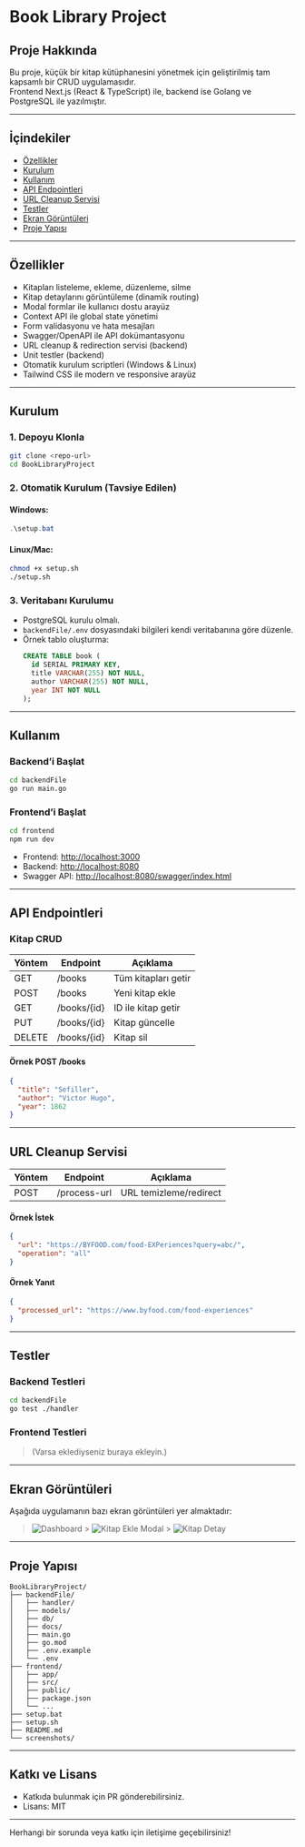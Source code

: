 # Book Library Project

## Proje Hakkında

Bu proje, küçük bir kitap kütüphanesini yönetmek için geliştirilmiş tam kapsamlı bir CRUD uygulamasıdır.  
Frontend Next.js (React & TypeScript) ile, backend ise Golang ve PostgreSQL ile yazılmıştır.

---

## İçindekiler

- [Özellikler](#özellikler)
- [Kurulum](#kurulum)
- [Kullanım](#kullanım)
- [API Endpointleri](#api-endpointleri)
- [URL Cleanup Servisi](#url-cleanup-servisi)
- [Testler](#testler)
- [Ekran Görüntüleri](#ekran-görüntüleri)
- [Proje Yapısı](#proje-yapısı)

---

## Özellikler

- Kitapları listeleme, ekleme, düzenleme, silme
- Kitap detaylarını görüntüleme (dinamik routing)
- Modal formlar ile kullanıcı dostu arayüz
- Context API ile global state yönetimi
- Form validasyonu ve hata mesajları
- Swagger/OpenAPI ile API dokümantasyonu
- URL cleanup & redirection servisi (backend)
- Unit testler (backend)
- Otomatik kurulum scriptleri (Windows & Linux)
- Tailwind CSS ile modern ve responsive arayüz

---

## Kurulum

### 1. Depoyu Klonla

```bash
git clone <repo-url>
cd BookLibraryProject
```

### 2. Otomatik Kurulum (Tavsiye Edilen)

#### Windows:

```powershell
.\setup.bat
```

#### Linux/Mac:

```bash
chmod +x setup.sh
./setup.sh
```

### 3. Veritabanı Kurulumu

- PostgreSQL kurulu olmalı.
- `backendFile/.env` dosyasındaki bilgileri kendi veritabanına göre düzenle.
- Örnek tablo oluşturma:
  ```sql
  CREATE TABLE book (
    id SERIAL PRIMARY KEY,
    title VARCHAR(255) NOT NULL,
    author VARCHAR(255) NOT NULL,
    year INT NOT NULL
  );
  ```

---

## Kullanım

### Backend’i Başlat

```bash
cd backendFile
go run main.go
```

### Frontend’i Başlat

```bash
cd frontend
npm run dev
```

- Frontend: [http://localhost:3000](http://localhost:3000)
- Backend: [http://localhost:8080](http://localhost:8080)
- Swagger API: [http://localhost:8080/swagger/index.html](http://localhost:8080/swagger/index.html)

---

## API Endpointleri

### Kitap CRUD

| Yöntem | Endpoint    | Açıklama            |
| ------ | ----------- | ------------------- |
| GET    | /books      | Tüm kitapları getir |
| POST   | /books      | Yeni kitap ekle     |
| GET    | /books/{id} | ID ile kitap getir  |
| PUT    | /books/{id} | Kitap güncelle      |
| DELETE | /books/{id} | Kitap sil           |

#### Örnek POST /books

```json
{
  "title": "Sefiller",
  "author": "Victor Hugo",
  "year": 1862
}
```

---

## URL Cleanup Servisi

| Yöntem | Endpoint     | Açıklama               |
| ------ | ------------ | ---------------------- |
| POST   | /process-url | URL temizleme/redirect |

#### Örnek İstek

```json
{
  "url": "https://BYFOOD.com/food-EXPeriences?query=abc/",
  "operation": "all"
}
```

#### Örnek Yanıt

```json
{
  "processed_url": "https://www.byfood.com/food-experiences"
}
```

---

## Testler

### Backend Testleri

```bash
cd backendFile
go test ./handler
```

### Frontend Testleri

> (Varsa eklediyseniz buraya ekleyin.)

---

## Ekran Görüntüleri

Aşağıda uygulamanın bazı ekran görüntüleri yer almaktadır:

> ![Dashboard](./screenshots/dashboard.png) > ![Kitap Ekle Modal](./screenshots/add-book-modal.png) > ![Kitap Detay](./screenshots/book-detail.png)

---

## Proje Yapısı

```
BookLibraryProject/
├── backendFile/
│   ├── handler/
│   ├── models/
│   ├── db/
│   ├── docs/
│   ├── main.go
│   ├── go.mod
│   ├── .env.example
│   └── .env
├── frontend/
│   ├── app/
│   ├── src/
│   ├── public/
│   ├── package.json
│   └── ...
├── setup.bat
├── setup.sh
├── README.md
└── screenshots/
```

---

## Katkı ve Lisans

- Katkıda bulunmak için PR gönderebilirsiniz.
- Lisans: MIT

---

Herhangi bir sorunda veya katkı için iletişime geçebilirsiniz!

